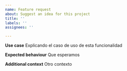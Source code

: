 ```yaml
---
name: Feature request
about: Suggest an idea for this project
title: ''
labels: ''
assignees: ''

---
```


**Use case**
Explicando el caso de uso de esta funcionalidad

**Expected behaviour**
Que esperamos

**Additional context**
Otro contexto
